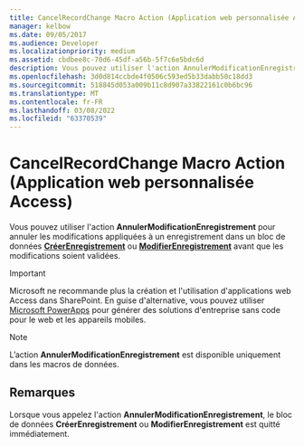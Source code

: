```yaml
---
title: CancelRecordChange Macro Action (Application web personnalisée Access)
manager: kelbow
ms.date: 09/05/2017
ms.audience: Developer
ms.localizationpriority: medium
ms.assetid: cbdbee8c-70d6-45df-a56b-5f7c6e5bdc6d
description: Vous pouvez utiliser l'action AnnulerModificationEnregistrement pour annuler les modifications appliquées à un enregistrement dans un bloc de données CréerEnregistrement ou ModifierEnregistrement avant que les modifications soient validées.
ms.openlocfilehash: 3d0d814ccbde4f0506c593ed5b33dabb50c18dd3
ms.sourcegitcommit: 518845d053a009b11c8d907a33822161c0b6bc96
ms.translationtype: MT
ms.contentlocale: fr-FR
ms.lasthandoff: 03/08/2022
ms.locfileid: "63370539"
---
```

# <a name="cancelrecordchange-macro-action-access-custom-web-app"></a>CancelRecordChange Macro Action (Application web personnalisée Access)

Vous pouvez utiliser l'action **AnnulerModificationEnregistrement** pour annuler les modifications appliquées à un enregistrement dans un bloc de données **[CréerEnregistrement](createrecord-data-block-access-custom-web-app.md)** ou **[ModifierEnregistrement](editrecord-data-block-access-custom-web-app.md)** avant que les modifications soient validées.
  
> [!IMPORTANT]
> Microsoft ne recommande plus la création et l'utilisation d'applications web Access dans SharePoint. En guise d'alternative, vous pouvez utiliser [Microsoft PowerApps](https://powerapps.microsoft.com/) pour générer des solutions d'entreprise sans code pour le web et les appareils mobiles.
  
> [!NOTE]
> L’action **AnnulerModificationEnregistrement** est disponible uniquement dans les macros de données.
  
## <a name="remarks"></a>Remarques

Lorsque vous appelez l'action **AnnulerModificationEnregistrement**, le bloc de données **CréerEnregistrement** ou **ModifierEnregistrement** est quitté immédiatement.
  